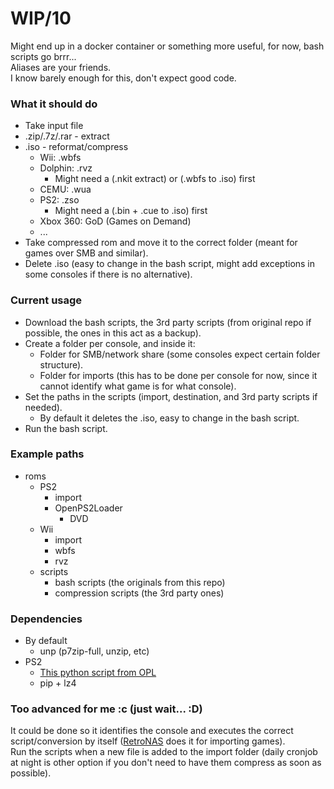 # WIP/10

Might end up in a docker container or something more useful, for now, bash scripts go brrr...  
Aliases are your friends.  
I know barely enough for this, don't expect good code.  


### What it should do  
- Take input file
- .zip/.7z/.rar - extract
- .iso - reformat/compress
  - Wii: .wbfs
  - Dolphin: .rvz
    - Might need a (.nkit extract) or (.wbfs to .iso) first
  - CEMU: .wua
  - PS2: .zso
    - Might need a (.bin + .cue to .iso) first
  - Xbox 360: GoD (Games on Demand)
  - ...
- Take compressed rom and move it to the correct folder (meant for games over SMB and similar). 
- Delete .iso (easy to change in the bash script, might add exceptions in some consoles if there is no alternative).

### Current usage
- Download the bash scripts, the 3rd party scripts (from original repo if possible, the ones in this act as a backup).
- Create a folder per console, and inside it:
  - Folder for SMB/network share (some consoles expect certain folder structure).
  - Folder for imports (this has to be done per console for now, since it cannot identify what game is for what console).
- Set the paths in the scripts (import, destination, and 3rd party scripts if needed).
  - By default it deletes the .iso, easy to change in the bash script.
- Run the bash script.  

### Example paths  
- roms
  - PS2
    - import
    - OpenPS2Loader
      - DVD
  - Wii
    - import
    - wbfs
    - rvz
  - scripts
    - bash scripts (the originals from this repo)
    - compression scripts (the 3rd party ones)
  
### Dependencies  
- By default
  - unp (p7zip-full, unzip, etc)
- PS2
  - [This python script from OPL](https://github.com/ps2homebrew/Open-PS2-Loader/blob/master/pc/ziso.py)
  - pip + lz4
  
### Too advanced for me :c (just wait... :D) 
It could be done so it identifies the console and executes the correct script/conversion by itself ([RetroNAS](https://github.com/danmons/retronas/wiki/ROM-import) does it for importing games).  
Run the scripts when a new file is added to the import folder (daily cronjob at night is other option if you don't need to have them compress as soon as possible).  
